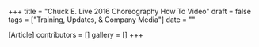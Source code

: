 +++
title = "Chuck E. Live 2016 Choreography How To Video"
draft = false
tags = ["Training, Updates, & Company Media"]
date = ""

[Article]
contributors = []
gallery = []
+++